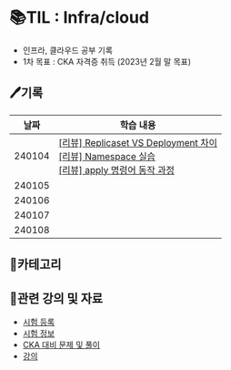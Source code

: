 # 📚TIL : Infra/cloud
- 인프라, 클라우드 공부 기록
- 1차 목표 : CKA 자격증 취득 (2023년 2월 말 목표)

## 🖊️기록
|날짜|학습 내용|
|---|---|
|240104|[[리뷰] Replicaset VS Deployment 차이]()<br>[[리뷰] Namespace 실습]()<br>[[리뷰] apply 명령어 동작 과정 ]()|
|240105||
|240106||
|240107||
|240108||


## 📝카테고리


## 🔗관련 강의 및 자료
- [시험 등록](https://trainingportal.linuxfoundation.org/learn/dashboard/) <br>
- [시험 정보](https://velog.io/@jkseo50/Kubernetes-CKA-Certified-Kubernetes-Administrator-취득-후기) <br>
- [CKA 대비 문제 및 풀이](https://junior-developer.tistory.com/97) <br>
- [강의](https://www.udemy.com/course/certified-kubernetes-administrator-with-practice-tests/) <br>